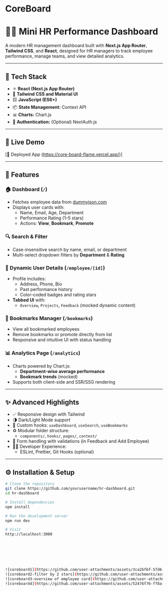 # CoreBoard

# 🧑‍💼 Mini HR Performance Dashboard

A modern HR management dashboard built with **Next.js App Router**, **Tailwind CSS**, and **React**, designed for HR managers to track employee performance, manage teams, and view detailed analytics.

---

## 🔧 Tech Stack

- ⚛️ **React (Next.js App Router)**
- 🎨 **Tailwind CSS and Material UI**
- 🟨 **JavaScript (ES6+)**
- 📦 **State Management:** Context API
- 📊 **Charts:** Chart.js
- 🔐 **Authentication:** (Optional) NextAuth.js

---

## 🚀 Live Demo

[🔗 Deployed App (https://core-board-flame.vercel.app/)]

---

## 🧩 Features

### 🏠 Dashboard (`/`)
- Fetches employee data from [dummyjson.com](https://dummyjson.com/users?limit=20)
- Displays user cards with:
  - Name, Email, Age, Department
  - Performance Rating (1–5 stars)
  - Actions: **View**, **Bookmark**, **Promote**

### 🔍 Search & Filter
- Case-insensitive search by name, email, or department
- Multi-select dropdown filters by **Department** & **Rating**

### 👤 Dynamic User Details (`/employee/[id]`)
- Profile includes:
  - Address, Phone, Bio
  - Past performance history
  - Color-coded badges and rating stars
- **Tabbed UI** with:
  - `Overview`, `Projects`, `Feedback` (mocked dynamic content)

### 📌 Bookmarks Manager (`/bookmarks`)
- View all bookmarked employees
- Remove bookmarks or promote directly from list
- Responsive and intuitive UI with status handling

### 📊 Analytics Page (`/analytics`)
- Charts powered by Chart.js:
  - **Department-wise average performance**
  - **Bookmark trends** (mocked)
- Supports both client-side and SSR/SSG rendering

---

## ✨ Advanced Highlights

- ✅ Responsive design with Tailwind
- 🌗 Dark/Light Mode support
- 🔁 Custom hooks: `useDashboard`, `useSearch`, `useBookmarks`
- ♻️ Modular folder structure:
  - `components/`, `hooks/`, `pages/`, `context/`
- 🎯 Form handling with validations (in Feedback and Add Employee)
- 🧑‍💻 Developer Experience:
  - ESLint, Prettier, Git Hooks (optional)

---

## ⚙️ Installation & Setup

```bash
# Clone the repository
git clone https://github.com/yourusername/hr-dashboard.git
cd hr-dashboard

# Install dependencies
npm install

# Run the development server
npm run dev

# Visit
http://localhost:3000







![coreboard1](https://github.com/user-attachments/assets/3ca2bf6f-5fd6-4ed9-990e-3e1fa3444cea)
![coreboard2-filter by 2 stars](https://github.com/user-attachments/assets/643c8484-9ec7-44e9-a44b-0090c18a4fe2)
![coreboard3-overview of employee card](https://github.com/user-attachments/assets/f1bd3249-6e1a-4045-96a6-3fd96a04ccaa)
![coreboard4](https://github.com/user-attachments/assets/52476f76-ff8a-48b3-8380-6028389f9fbb)
